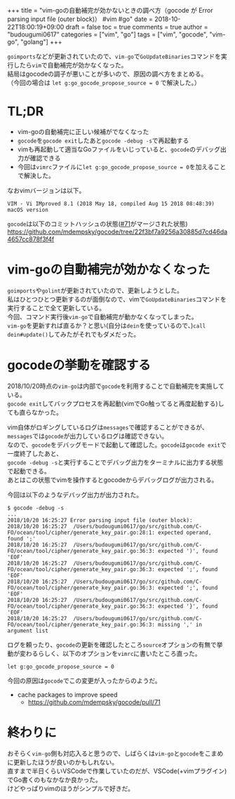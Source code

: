 +++
title = "vim-goの自動補完が効かないときの調べ方（gocode が Error parsing input file (outer block)） #vim #go"
date = 2018-10-22T18:00:19+09:00
draft = false
toc = true
comments = true
author = "budougumi0617"
categories = ["vim", "go"]
tags = ["vim", "gocode", "vim-go", "golang"]
+++

`goimports`などが更新されていたので、`vim-go`で`GoUpdateBinaries`コマンドを実行したら`vim`で自動補完が効かなくなった。  
結局はgocodeの調子が悪いことが多いので、原因の調べ方をまとめる。  
（今回の場合は `let g:go_gocode_propose_source = 0` で解決した。）

<!--more-->

# TL;DR
- vim-goの自動補完に正しい候補がでなくなった
- `gocode`を`gocode exit`したあと`gocode -debug -s`で再起動する
- vimも再起動して適当なGoファイルをいじっていると、`gocode`のデバッグ出力が確認できる
- 今回は`vimrc`ファイルに`let g:go_gocode_propose_source = 0`を加えることで解決した。

なおvimバージョンは以下。
```
VIM - Vi IMproved 8.1 (2018 May 18, compiled Aug 15 2018 08:48:39)
macOS version
```

`gocode`は以下のコミットハッシュの状態([#71](https://github.com/mdempsky/gocode/pull/71)がマージされた状態)
https://github.com/mdempsky/gocode/tree/22f3bf7a9256a30885d7cd46da4657cc878f3f4f

# vim-goの自動補完が効かなくなった
`goimports`や`golint`が更新されていたので、更新しようとした。  
私はひとつひとつ更新するのが面倒なので、vimで`GoUpdateBinaries`コマンドを実行することで全て更新している。  
今回、コマンド実行後`vim-go`で自動補完が動かなくなってしまった。  
`vim-go`を更新すれば直るか？と思い(自分は`dein`を使っているので、)`call dein#update()`してみたがそれでもダメだった。

# gocodeの挙動を確認する
2018/10/20時点の`vim-go`は内部で`gocode`を利用することで自動補完を実施している。  
`gocode exit`してバックプロセスを再起動(vimでGo触ってると再度起動する)しても直らなかった。

vim自体がロギングしているログは`messages`で確認することができるが、`messages`では`gocode`が出力しているログは確認できない。  
なので、`gocode`をデバッグモードで起動して確認した。`gocode`は`gocode exit`で一度終了したあと、  
`gocode -debug -s`と実行することでデバッグ出力をターミナルに出力する状態で起動できる。  
あとはこの状態でvimを操作するとgocodeからデバッグログが出力される。

今回は以下のようなデバッグ出力が出力された。

```
$ gocode -debug -s
...
2018/10/20 16:25:27 Error parsing input file (outer block):
2018/10/20 16:25:27  /Users/budougumi0617/go/src/github.com/C-FO/ocean/tool/cipher/generate_key_pair.go:28:1: expected operand, found ';'
2018/10/20 16:25:27  /Users/budougumi0617/go/src/github.com/C-FO/ocean/tool/cipher/generate_key_pair.go:36:3: expected ')', found 'EOF'
2018/10/20 16:25:27  /Users/budougumi0617/go/src/github.com/C-FO/ocean/tool/cipher/generate_key_pair.go:36:3: expected ';', found 'EOF'
2018/10/20 16:25:27  /Users/budougumi0617/go/src/github.com/C-FO/ocean/tool/cipher/generate_key_pair.go:36:3: expected ';', found 'EOF'
2018/10/20 16:25:27  /Users/budougumi0617/go/src/github.com/C-FO/ocean/tool/cipher/generate_key_pair.go:36:3: expected '}', found 'EOF'
2018/10/20 16:25:27  /Users/budougumi0617/go/src/github.com/C-FO/ocean/tool/cipher/generate_key_pair.go:36:3: missing ',' in argument list
```

ログを頼ったり、`gocode`の更新を確認したところ`source`オプションの有無で挙動が変わるらしく、以下のオプションを`vimrc`に書いたところ直った。

```vimrc
let g:go_gocode_propose_source = 0
```

今回の原因は`gocode`でこの変更が入ったからのようだ。

- cache packages to improve speed
  - https://github.com/mdempsky/gocode/pull/71


# 終わりに
おそらく`vim-go`側も対応入ると思うので、しばらくは`vim-go`と`gocode`をこまめに更新したほうが良いのかもしれない。  
直すまで半日くらいVSCodeで作業していたのだが、VSCode(+vimプラグイン)でGo書くのもなかなか良かった。  
けどやっぱりvimのほうがシンプルで好きだ。


